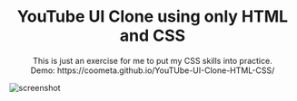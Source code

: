<h1 align="center">YouTube UI Clone using only HTML and CSS</h1>  
<p align="center">
  This is just an exercise for me to put my CSS skills into practice.<br>
  Demo: https://coometa.github.io/YouTUbe-UI-Clone-HTML-CSS/
</p>

![screenshot](https://user-images.githubusercontent.com/47615360/134546829-0508b587-3996-4ec1-8c31-d30c0d4507e1.png)